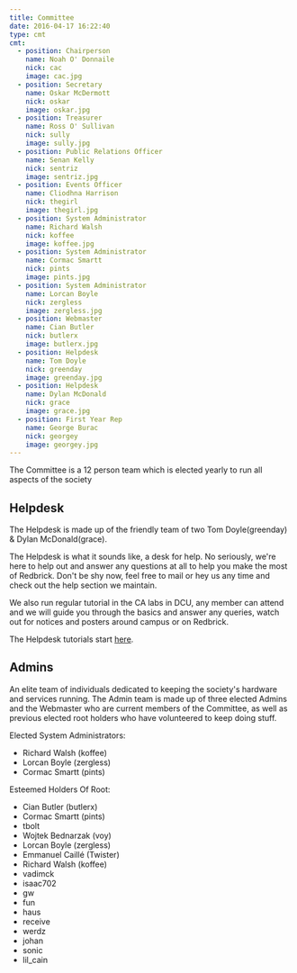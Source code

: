 ```yaml
---
title: Committee
date: 2016-04-17 16:22:40
type: cmt
cmt:
  - position: Chairperson
    name: Noah O' Donnaile
    nick: cac
    image: cac.jpg
  - position: Secretary
    name: Oskar McDermott
    nick: oskar
    image: oskar.jpg
  - position: Treasurer
    name: Ross O' Sullivan
    nick: sully
    image: sully.jpg
  - position: Public Relations Officer
    name: Senan Kelly
    nick: sentriz
    image: sentriz.jpg
  - position: Events Officer
    name: Cliodhna Harrison
    nick: thegirl
    image: thegirl.jpg
  - position: System Administrator
    name: Richard Walsh
    nick: koffee
    image: koffee.jpg
  - position: System Administrator
    name: Cormac Smartt
    nick: pints
    image: pints.jpg
  - position: System Administrator
    name: Lorcan Boyle
    nick: zergless
    image: zergless.jpg
  - position: Webmaster
    name: Cian Butler
    nick: butlerx
    image: butlerx.jpg
  - position: Helpdesk
    name: Tom Doyle
    nick: greenday
    image: greenday.jpg
  - position: Helpdesk
    name: Dylan McDonald
    nick: grace
    image: grace.jpg
  - position: First Year Rep
    name: George Burac
    nick: georgey
    image: georgey.jpg
---
```


The Committee is a 12 person team which is elected yearly to run all aspects of the society

## Helpdesk
The Helpdesk is made up of the friendly team of two Tom Doyle(greenday) & Dylan McDonald(grace).

The Helpdesk is what it sounds like, a desk for help. No seriously, we're here
to help out and answer any questions at all to help you make the most of
Redbrick. Don't be shy now, feel free to mail or hey us any time and check out
the help section we maintain.

We also run regular tutorial in the CA labs in DCU, any member can attend and we
will guide you through the basics and answer any queries, watch out for notices
and posters around campus or on Redbrick.

The Helpdesk tutorials start [here](http://wiki.redbrick.dcu.ie/mw/Helpdesk).

## Admins
An elite team of individuals dedicated to keeping the society's hardware and
services running. The Admin team is made up of three elected Admins and the
Webmaster who are current members of the Committee, as well as previous elected
root holders who have volunteered to keep doing stuff.

Elected System Administrators:
- Richard Walsh (koffee)
-  Lorcan Boyle (zergless)
-  Cormac Smartt (pints)

Esteemed Holders Of Root:
-  Cian Butler (butlerx)
-  Cormac Smartt (pints)
-  tbolt
-  Wojtek Bednarzak (voy)
-  Lorcan Boyle (zergless)
-  Emmanuel Caillé (Twister)
-  Richard Walsh (koffee)
-  vadimck
-  isaac702
-  gw
-  fun
-  haus
-  receive
-  werdz
-  johan
-  sonic
-  lil_cain
